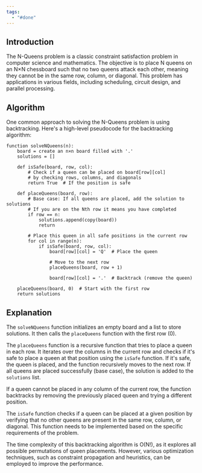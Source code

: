 ```yaml
---
tags:
  - "#done"
---
```

## Introduction

The N-Queens problem is a classic constraint satisfaction problem in computer science and mathematics. The objective is to place N queens on an N×N chessboard such that no two queens attack each other, meaning they cannot be in the same row, column, or diagonal. This problem has applications in various fields, including scheduling, circuit design, and parallel processing. 

## Algorithm

One common approach to solving the N-Queens problem is using backtracking. Here's a high-level pseudocode for the backtracking algorithm:

```pseudo
function solveNQueens(n):
    board = create an n×n board filled with '.'
    solutions = []
    
    def isSafe(board, row, col):
        # Check if a queen can be placed on board[row][col]
        # by checking rows, columns, and diagonals
        return True  # If the position is safe
    
    def placeQueens(board, row):
        # Base case: If all queens are placed, add the solution to solutions 
		# If you are on the Nth row it means you have completed 
        if row == n:
            solutions.append(copy(board))
            return
        
        # Place this queen in all safe positions in the current row
        for col in range(n):
            if isSafe(board, row, col):
                board[row][col] = 'Q'  # Place the queen
                
                # Move to the next row
                placeQueens(board, row + 1)
                
                board[row][col] = '.'  # Backtrack (remove the queen)
    
    placeQueens(board, 0)  # Start with the first row
    return solutions
```

## Explanation

The `solveNQueens` function initializes an empty board and a list to store solutions. It then calls the `placeQueens` function with the first row (0).

The `placeQueens` function is a recursive function that tries to place a queen in each row. It iterates over the columns in the current row and checks if it's safe to place a queen at that position using the `isSafe` function. If it's safe, the queen is placed, and the function recursively moves to the next row. If all queens are placed successfully (base case), the solution is added to the `solutions` list.

If a queen cannot be placed in any column of the current row, the function backtracks by removing the previously placed queen and trying a different position.

The `isSafe` function checks if a queen can be placed at a given position by verifying that no other queens are present in the same row, column, or diagonal. This function needs to be implemented based on the specific requirements of the problem.

The time complexity of this backtracking algorithm is O(N!), as it explores all possible permutations of queen placements. However, various optimization techniques, such as constraint propagation and heuristics, can be employed to improve the performance. 
